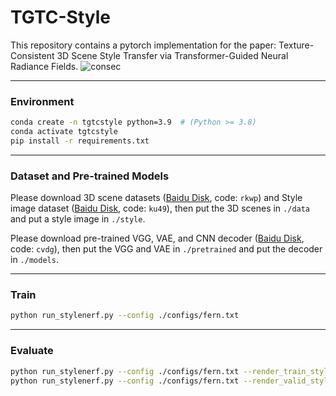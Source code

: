 # TGTC-Style
This repository contains a pytorch implementation for the paper: Texture-Consistent 3D Scene Style Transfer via Transformer-Guided Neural Radiance Fields.
![consec](https://github.com/user-attachments/assets/aef659dc-3beb-49f0-90a9-2a5d6bfde95b)

---
### Environment
```bash
conda create -n tgtcstyle python=3.9  # (Python >= 3.8)
conda activate tgtcstyle
pip install -r requirements.txt
```

---
### Dataset and Pre-trained Models
Please download 3D scene datasets ([Baidu Disk](https://pan.baidu.com/s/1vhdMzwLt4QHdWycIWFbmIw?pwd=rkwp), code: `rkwp`) and Style image dataset ([Baidu Disk](https://pan.baidu.com/s/1ULNmkeURmCylJeSJDtP0ZA?pwd=ku49), code: `ku49`), then put the 3D scenes in `./data` and put a style image in `./style`.

Please download pre-trained VGG, VAE, and CNN decoder ([Baidu Disk](https://pan.baidu.com/s/1BpWZYDauJwsse8QLSzTmfw?pwd=cvdg), code: `cvdg`), then put the VGG and VAE in `./pretrained` and put the decoder in `./models`.

---
### Train
```bash
python run_stylenerf.py --config ./configs/fern.txt
```

---
### Evaluate
```bash
python run_stylenerf.py --config ./configs/fern.txt --render_train_style --chunk 1024
python run_stylenerf.py --config ./configs/fern.txt --render_valid_style --chunk 1024
```
